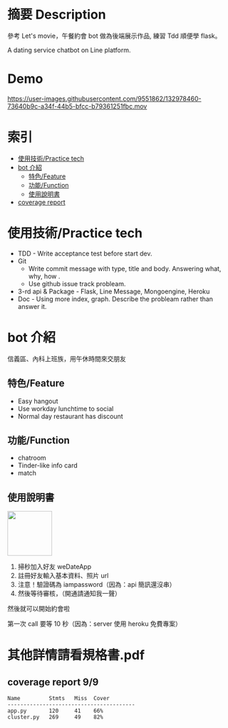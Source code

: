 # 摘要 Description

參考 Let's movie，午餐約會 bot 做為後端展示作品,  練習 Tdd 順便學 flask。

A dating service chatbot on Line platform.

# Demo


https://user-images.githubusercontent.com/9551862/132978460-73640b9c-a34f-44b5-bfcc-b79361251fbc.mov



# 索引

* [使用技術/Practice tech](#a)
* [bot 介紹](#b)
  * [特色/Feature](#b1)
  * [功能/Function](#b2)
  * [使用說明書](#b3)
* [coverage report](#c1)

<h1 id="a">使用技術/Practice tech</h1>

- TDD - Write acceptance test before start dev.
- Git
  - Write commit message with type, title and body. Answering what, why, how .
  - Use github issue track probleam.
- 3-rd api & Package - Flask, Line Message, Mongoengine, Heroku
- Doc - Using more index, graph. Describe the probleam rather than answer it.


<h1 id="b">bot 介紹</h1>

信義區、內科上班族，用午休時間來交朋友

<h2 id="b1">特色/Feature</h2>

- Easy hangout
- Use workday lunchtime to social
- Normal day restaurant has discount

<h2 id="b2">功能/Function</h2>

- chatroom
- Tinder-like info card
- match

<h2 id="b3">使用說明書</h2>

<img src="https://i.imgur.com/OBkbD0J.png" width="100" height="100">

1. 掃秒加入好友 weDateApp
2. 註冊好友輸入基本資料、照片 url 
3. 注意！驗證碼為 iampassword（因為：api 簡訊還沒串）
4. 然後等待審核，（開通請通知我一聲）

然後就可以開始約會啦

第一次 call 要等 10 秒（因為：server 使用 heroku 免費專案）

# 其他詳情請看規格書.pdf
<h2 id="c1">coverage report 9/9</h2>

```
Name         Stmts   Miss  Cover  
----------------------------------------
app.py       120     41    66%  
cluster.py   269     49    82%
```
